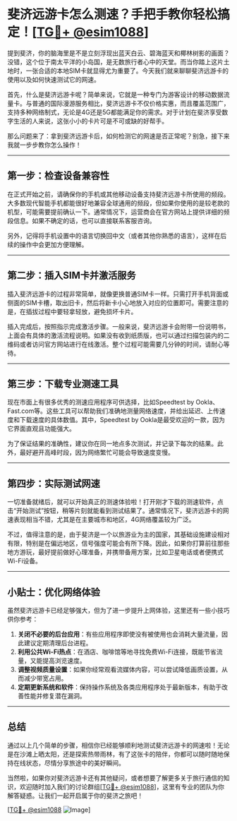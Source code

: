 # 斐济远游卡怎么测速？手把手教你轻松搞定！[[TG💪+ @esim1088](https://t.me/s/esim1088)]

提到斐济，你的脑海里是不是立刻浮现出蓝天白云、碧海蓝天和椰林树影的画面？没错，这个位于南太平洋的小岛国，是无数旅行者心中的天堂。而当你踏上这片土地时，一张合适的本地SIM卡就显得尤为重要了。今天我们就来聊聊斐济远游卡的使用以及如何快速测试它的网速。

首先，什么是斐济远游卡呢？简单来说，它就是一种专门为游客设计的移动数据流量卡。与普通的国际漫游服务相比，斐济远游卡不仅价格实惠，而且覆盖范围广，支持多种网络制式，无论是4G还是5G都能满足你的需求。对于计划在斐济享受数字生活的人来说，这张小小的卡片可是不可或缺的好帮手。

那么问题来了：拿到斐济远游卡后，如何检测它的网速是否正常呢？别急，接下来我就一步步教你怎么操作！

---

## 第一步：检查设备兼容性

在正式开始之前，请确保你的手机或其他移动设备支持斐济远游卡所使用的频段。大多数现代智能手机都能很好地兼容全球通用的频段，但如果你使用的是较老款的机型，可能需要提前确认一下。通常情况下，运营商会在官方网站上提供详细的频段信息。如果不确定的话，也可以直接联系客服咨询。

另外，记得将手机设置中的语言切换回中文（或者其他你熟悉的语言），这样在后续的操作中会更加方便理解。

---

## 第二步：插入SIM卡并激活服务

插入斐济远游卡的过程非常简单，就像更换普通SIM卡一样。只需打开手机背面或侧面的SIM卡槽，取出旧卡，然后将新卡小心地放入对应的位置即可。需要注意的是，在插拔过程中要轻拿轻放，避免损坏卡片。

插入完成后，按照指示完成激活步骤。一般来说，斐济远游卡会附带一份说明书，上面会有具体的激活流程说明。如果没有收到纸质版，也可以通过扫描包装内的二维码或者访问官方网站进行在线激活。整个过程可能需要几分钟的时间，请耐心等待。

---

## 第三步：下载专业测速工具

现在市面上有很多优秀的测速应用程序可供选择，比如Speedtest by Ookla、Fast.com等。这些工具可以帮助我们准确地测量网络速度，并给出延迟、上传速度和下载速度的具体数值。其中，Speedtest by Ookla是最受欢迎的一款，因为它界面直观且功能强大。

为了保证结果的准确性，建议你在同一地点多次测试，并记录下每次的结果。此外，最好避开高峰时段，因为网络繁忙可能会导致速度变慢。

---

## 第四步：实际测试网速

一切准备就绪后，就可以开始真正的测速体验啦！打开刚才下载的测速软件，点击“开始测试”按钮，稍等片刻就能看到测试结果了。通常情况下，斐济远游卡的网速表现相当不错，尤其是在主要城市和地区，4G网络覆盖较为广泛。

不过，值得注意的是，由于斐济是一个以旅游业为主的国家，其基础设施建设相对有限，特别是在偏远地区，信号强度可能会有所下降。因此，如果你打算前往那些地方游玩，最好提前做好心理准备，并携带备用方案，比如卫星电话或者便携式Wi-Fi设备。

---

## 小贴士：优化网络体验

虽然斐济远游卡已经足够强大，但为了进一步提升上网体验，这里还有一些小技巧供你参考：

1. **关闭不必要的后台应用**：有些应用程序即使没有被使用也会消耗大量流量，因此建议定期清理后台进程。
2. **利用公共Wi-Fi热点**：在酒店、咖啡馆等地寻找免费Wi-Fi连接，既能节省流量，又能提高浏览速度。
3. **调整视频质量设置**：如果你经常观看流媒体内容，可以尝试降低画质设置，从而减少带宽占用。
4. **定期更新系统和软件**：保持操作系统及各类应用程序处于最新版本，有助于改善性能并修复潜在漏洞。

---

## 总结

通过以上几个简单的步骤，相信你已经能够顺利地测试斐济远游卡的网速啦！无论是在沙滩上晒太阳，还是探索热带雨林，有了这张卡的陪伴，你都可以随时随地保持在线状态，尽情分享旅途中的美好瞬间。

当然啦，如果你对斐济远游卡还有其他疑问，或者想要了解更多关于旅行通信的知识，欢迎随时加入我们的讨论群组[[TG💪+ @esim1088](https://t.me/s/esim1088)]，这里有专业的团队为你解答疑惑。让我们一起开启属于你的斐济之旅吧！

[[TG💪+ @esim1088](https://t.me/s/esim1088) ![Image](https://i.postimg.cc/4NQfJmqS/Snipaste-2025-05-13-00-14-12.png)]